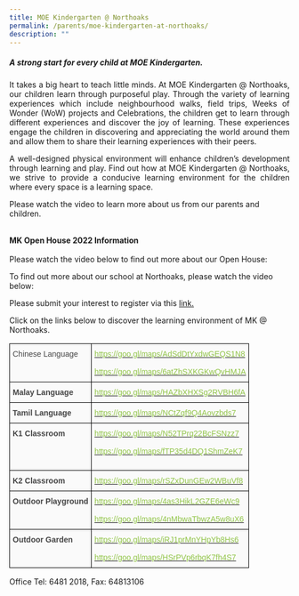 ```yaml
---
title: MOE Kindergarten @ Northoaks
permalink: /parents/moe-kindergarten-at-northoaks/
description: ""
---
```

##### **A strong start for every child at MOE Kindergarten.**

<p style="text-align: justify">It takes a big heart to teach little minds. At MOE Kindergarten @ Northoaks, our children learn through purposeful play. Through the variety of learning experiences which include neighbourhood walks, field trips, Weeks of Wonder (WoW) projects and Celebrations, the children get to learn through different experiences and discover the joy of learning. These experiences engage the children in discovering and appreciating the world around them and allow them to share their learning experiences with their peers.  

<p style="text-align: justify">A well-designed physical environment will enhance children’s development through learning and play. Find out how at MOE Kindergarten @ Northoaks, we strive to provide a conducive learning environment for the children where every space is a learning space.  

Please watch the video to learn more about us from our parents and children.<br><br>
	
**MK Open House 2022 Information**<br>
<br>Please watch the video below to find out more about our Open House:
	
	
To find out more about our school at Northoaks, please watch the video below:
	
	
Please submit your interest to register via this [link.](https://form.gov.sg/61fb60419641550013240604)


Click on the links below to discover the learning environment of MK @ Northoaks.
<style type="text/css">
.tg  {border-collapse:collapse;border-spacing:0;}
.tg td{border-color:black;border-style:solid;border-width:1px;font-family:Arial, sans-serif;font-size:14px;
  overflow:hidden;padding:10px 5px;word-break:normal;}
.tg th{border-color:black;border-style:solid;border-width:1px;font-family:Arial, sans-serif;font-size:14px;
  font-weight:normal;overflow:hidden;padding:10px 5px;word-break:normal;}
.tg .tg-15z8{background-color:#FAFAFA;color:#454545;text-align:left;vertical-align:top}
.tg .tg-tiff{background-color:#FAFAFA;color:#90C446;text-align:left;vertical-align:top}
</style>
<table class="tg">
<thead>
  <tr>
    <th class="tg-15z8"><span style="font-weight:normal">Chinese Language            </span></th>
    <th class="tg-tiff"><a href="https://goo.gl/maps/AdSdDtYxdwGEQS1N8"><span style="text-decoration:none;color:#90C446">https://goo.gl/maps/AdSdDtYxdwGEQS1N8</span></a><span style="font-weight:normal"> </span><br><br><a href="https://goo.gl/maps/6atZhSXKGKwQvHMJA"><span style="text-decoration:none;color:#90C446">https://goo.gl/maps/6atZhSXKGKwQvHMJA</span></a><br></th>
  </tr>
</thead>
<tbody>
  <tr>
    <td class="tg-15z8"><span style="font-weight:bold">Malay Language              </span></td>
    <td class="tg-tiff"><a href="https://goo.gl/maps/HAZbXHXSg2RVBH6fA"><span style="text-decoration:none;color:#90C446">https://goo.gl/maps/HAZbXHXSg2RVBH6fA</span></a><br></td>
  </tr>
  <tr>
    <td class="tg-15z8"><span style="font-weight:bold">Tamil Language                </span></td>
    <td class="tg-tiff"><a href="https://goo.gl/maps/NCtZqf9Q4Aovzbds7"><span style="text-decoration:none;color:#90C446">https://goo.gl/maps/NCtZqf9Q4Aovzbds7</span></a><br></td>
  </tr>
  <tr>
    <td class="tg-15z8"><span style="font-weight:bold">K1 Classroom                  </span></td>
    <td class="tg-tiff"><a href="https://goo.gl/maps/N52TPrq22BcFSNzz7"><span style="text-decoration:none;color:#90C446">https://goo.gl/maps/N52TPrq22BcFSNzz7</span></a><span style="font-weight:normal"> </span><br><br><a href="https://goo.gl/maps/fTP35d4DQ1ShmZeK7"><span style="text-decoration:none;color:#90C446">https://goo.gl/maps/fTP35d4DQ1ShmZeK7</span></a><br><br></td>
  </tr>
  <tr>
    <td class="tg-15z8"><span style="font-weight:bold">K2 Classroom                  </span></td>
    <td class="tg-tiff"><a href="https://goo.gl/maps/rSZxDunGEw2WBuVf8"><span style="text-decoration:none;color:#90C446">https://goo.gl/maps/rSZxDunGEw2WBuVf8</span></a><br></td>
  </tr>
  <tr>
    <td class="tg-15z8"><span style="font-weight:bold">Outdoor Playground       </span></td>
    <td class="tg-tiff"><a href="https://goo.gl/maps/4as3HikL2GZE6eWc9"><span style="font-weight:normal;text-decoration:none;color:#90C446">https://goo.gl/maps/4as3HikL2GZE6eWc9</span></a><br><br><a href="https://goo.gl/maps/4nMbwaTbwzA5w8uX6"><span style="text-decoration:none;color:#90C446">https://goo.gl/maps/4nMbwaTbwzA5w8uX6</span></a></td>
  </tr>
  <tr>
    <td class="tg-15z8"><span style="font-weight:bold">Outdoor Garden             </span></td>
    <td class="tg-tiff"><a href="https://goo.gl/maps/iRJ1prMnYHpYb8Hs6"><span style="font-weight:normal;text-decoration:none;color:#90C446">https://goo.gl/maps/iRJ1prMnYHpYb8Hs6</span></a><br><br><a href="https://goo.gl/maps/HSrPVp6rbqK7fh4S7"><span style="text-decoration:none;color:#90C446">https://goo.gl/maps/HSrPVp6rbqK7fh4S7</span></a></td>
  </tr>
</tbody>
</table>

Office Tel: 6481 2018, Fax: 64813106  

[](https://goo.gl/maps/HSrPVp6rbqK7fh4S7)
